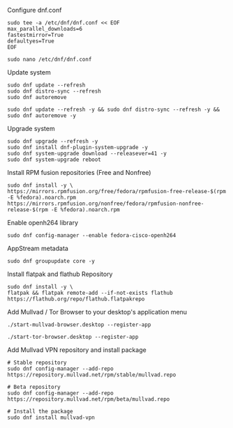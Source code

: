 Configure dnf.conf
```shell
sudo tee -a /etc/dnf/dnf.conf << EOF
max_parallel_downloads=6
fastestmirror=True
defaultyes=True
EOF
```

```shell
sudo nano /etc/dnf/dnf.conf
```

Update system
```shell
sudo dnf update --refresh
sudo dnf distro-sync --refresh
sudo dnf autoremove
```

```shell
sudo dnf update --refresh -y && sudo dnf distro-sync --refresh -y && sudo dnf autoremove -y
```
 
Upgrade system
```shell
sudo dnf upgrade --refresh -y
sudo dnf install dnf-plugin-system-upgrade -y
sudo dnf system-upgrade download --releasever=41 -y
sudo dnf system-upgrade reboot
```

Install RPM fusion repositories (Free and Nonfree)
```shell
sudo dnf install -y \
https://mirrors.rpmfusion.org/free/fedora/rpmfusion-free-release-$(rpm -E %fedora).noarch.rpm https://mirrors.rpmfusion.org/nonfree/fedora/rpmfusion-nonfree-release-$(rpm -E %fedora).noarch.rpm
```

Enable openh264 library
```shell
sudo dnf config-manager --enable fedora-cisco-openh264
```

AppStream metadata
```shell
sudo dnf groupupdate core -y
```

Install flatpak and flathub Repository
```shell
sudo dnf install -y \
flatpak && flatpak remote-add --if-not-exists flathub https://flathub.org/repo/flathub.flatpakrepo
```

Add Mullvad / Tor Browser to your desktop's application menu
```shell
./start-mullvad-browser.desktop --register-app
```
```shell
./start-tor-browser.desktop --register-app
```

Add Mullvad VPN repository and install package
```shell
# Stable repository
sudo dnf config-manager --add-repo https://repository.mullvad.net/rpm/stable/mullvad.repo

# Beta repository
sudo dnf config-manager --add-repo https://repository.mullvad.net/rpm/beta/mullvad.repo

# Install the package
sudo dnf install mullvad-vpn
